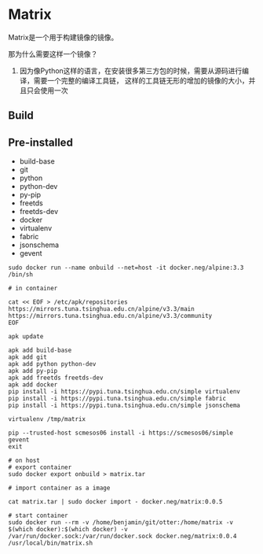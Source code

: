 Matrix
=========================
Matrix是一个用于构建镜像的镜像。

那为什么需要这样一个镜像？
1. 因为像Python这样的语言，在安装很多第三方包的时候，需要从源码进行编译，需要一个完整的编译工具链， 这样的工具链无形的增加的镜像的大小，并且只会使用一次 

Build
---------------------

Pre-installed
---------------------
- build-base
- git
- python
- python-dev
- py-pip
- freetds
- freetds-dev
- docker
- virtualenv
- fabric
- jsonschema
- gevent


```shell
sudo docker run --name onbuild --net=host -it docker.neg/alpine:3.3 /bin/sh

# in container

cat << EOF > /etc/apk/repositories
https://mirrors.tuna.tsinghua.edu.cn/alpine/v3.3/main
https://mirrors.tuna.tsinghua.edu.cn/alpine/v3.3/community
EOF

apk update

apk add build-base
apk add git
apk add python python-dev
apk add py-pip
apk add freetds freetds-dev
apk add docker
pip install -i https://pypi.tuna.tsinghua.edu.cn/simple virtualenv
pip install -i https://pypi.tuna.tsinghua.edu.cn/simple fabric
pip install -i https://pypi.tuna.tsinghua.edu.cn/simple jsonschema

virtualenv /tmp/matrix

pip --trusted-host scmesos06 install -i https://scmesos06/simple gevent
exit

# on host
# export container
sudo docker export onbuild > matrix.tar

# import container as a image

cat matrix.tar | sudo docker import - docker.neg/matrix:0.0.5

# start container
sudo docker run --rm -v /home/benjamin/git/otter:/home/matrix -v $(which docker):$(which docker) -v /var/run/docker.sock:/var/run/docker.sock docker.neg/matrix:0.0.4 /usr/local/bin/matrix.sh

```